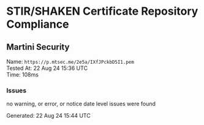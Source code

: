 # STIR/SHAKEN Certificate Repository Compliance

## Martini Security

Name: `https://p.mtsec.me/2e5a/IXfJPckbD5I1.pem`\
Tested At: 22 Aug 24 15:36 UTC\
Time: 108ms

### Issues

no warning, or error, or notice date level issues were found

Generated: 22 Aug 24 15:44 UTC